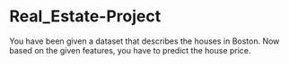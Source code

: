 # Real_Estate-Project
You have been given a dataset that describes the houses in Boston. Now based on the given features, you have to predict the house price.
